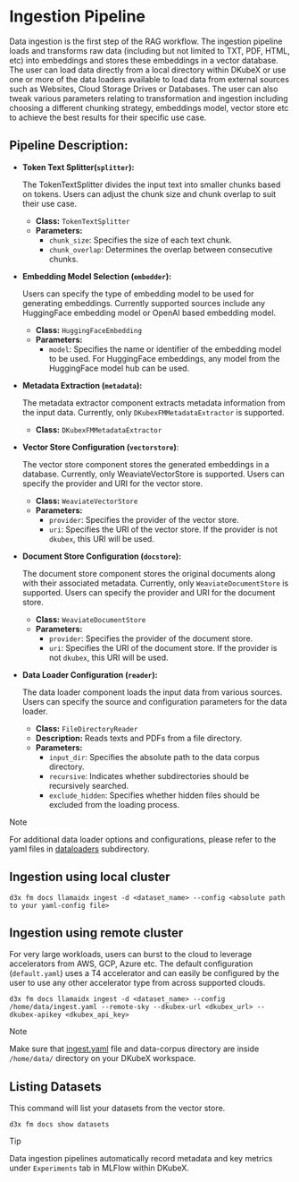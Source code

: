 # Ingestion Pipeline
Data ingestion is the first step of the RAG workflow. The ingestion pipeline loads and transforms raw data (including but not limited to TXT, PDF, HTML, etc) into embeddings and stores these embeddings in a vector database. The user can load data directly from a local directory within DKubeX or use one or more of the data loaders available to load data from external sources such as Websites, Cloud Storage Drives or Databases. The user can also tweak various parameters relating to transformation and ingestion including choosing a different chunking strategy, embeddings model, vector store etc to achieve the best results for their specific use case. 


## Pipeline Description:

- **Token Text Splitter(`splitter`):**
  
  The TokenTextSplitter divides the input text into smaller chunks based on tokens. Users can adjust the chunk size and chunk overlap to suit their use case.
  
  - **Class:** `TokenTextSplitter`
  - **Parameters:**
    - `chunk_size`: Specifies the size of each text chunk.
    - `chunk_overlap`: Determines the overlap between consecutive chunks.

- **Embedding Model Selection (`embedder`):**

  Users can specify the type of embedding model to be used for generating embeddings. Currently supported sources include any HuggingFace embedding model or OpenAI based embedding model.

  - **Class:** `HuggingFaceEmbedding`
  - **Parameters:**
    - `model`: Specifies the name or identifier of the embedding model to be used. For HuggingFace embeddings, any model from the HuggingFace model hub can be used.

- **Metadata Extraction (`metadata`):**

  The metadata extractor component extracts metadata information from the input data. Currently, only `DKubexFMMetadataExtractor` is supported.

  - **Class:** `DKubexFMMetadataExtractor`

- **Vector Store Configuration (`vectorstore`)**:

  The vector store component stores the generated embeddings in a database. Currently, only WeaviateVectorStore is supported. Users can specify the provider and URI for the vector store.

  - **Class:** `WeaviateVectorStore`
  - **Parameters:**
    - `provider`: Specifies the provider of the vector store.
    - `uri`: Specifies the URI of the vector store. If the provider is not `dkubex`, this URI will be used.

- **Document Store Configuration (`docstore`):**

  The document store component stores the original documents along with their associated metadata. Currently, only `WeaviateDocumentStore` is supported. Users can specify the provider and URI for the document store.

  - **Class:** `WeaviateDocumentStore`
  - **Parameters:**
    - `provider`: Specifies the provider of the document store.
    - `uri`: Specifies the URI of the document store. If the provider is not `dkubex`, this URI will be used.

- **Data Loader Configuration (`reader`):**

  The data loader component loads the input data from various sources. Users can specify the source and configuration parameters for the data loader. 

  - **Class:** `FileDirectoryReader`
  - **Description:** Reads texts and PDFs from a file directory.
  - **Parameters:**
    - `input_dir`: Specifies the absolute path to the data corpus directory.
    - `recursive`: Indicates whether subdirectories should be recursively searched.
    - `exclude_hidden`: Specifies whether hidden files should be excluded from the loading process.

> [!NOTE]  
> For additional data loader options and configurations, please refer to the yaml files in [dataloaders](./dataloaders) subdirectory.

## Ingestion using local cluster

```
d3x fm docs llamaidx ingest -d <dataset_name> --config <absolute path to your yaml-config file>
```

## Ingestion using remote cluster
For very large workloads, users can burst to the cloud to leverage accelerators from AWS, GCP, Azure etc. The default configuration (`default.yaml`) uses a T4 accelerator and can easily be configured by the user to use any other accelerator type from across supported clouds.

```
d3x fm docs llamaidx ingest -d <dataset_name> --config /home/data/ingest.yaml --remote-sky --dkubex-url <dkubex_url> --dkubex-apikey <dkubex_api_key>
```

> [!NOTE]  
> Make sure that [ingest.yaml](./ingest.yaml) file and data-corpus directory are inside `/home/data/` directory on your DKubeX workspace.

## Listing Datasets
This command will list your datasets from the vector store.

```
d3x fm docs show datasets
```

> [!TIP]
> Data ingestion pipelines automatically record metadata and key metrics under `Experiments` tab in MLFlow within DKubeX. 
